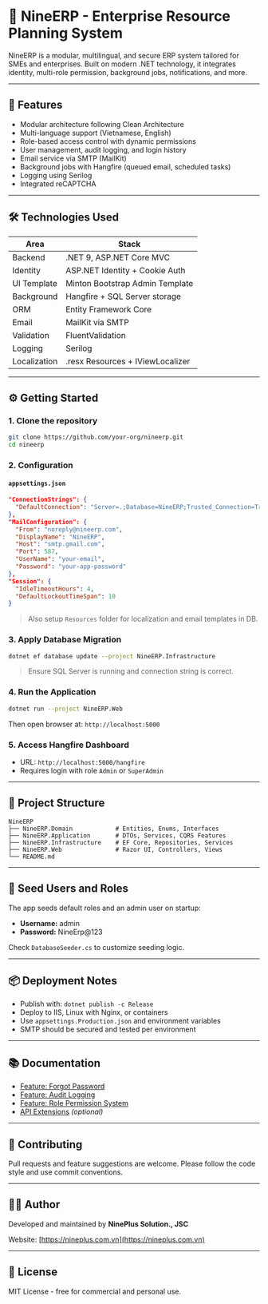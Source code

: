 # 🧾 NineERP - Enterprise Resource Planning System

NineERP is a modular, multilingual, and secure ERP system tailored for SMEs and enterprises. Built on modern .NET technology, it integrates identity, multi-role permission, background jobs, notifications, and more.

---

## 🚀 Features

- Modular architecture following Clean Architecture
- Multi-language support (Vietnamese, English)
- Role-based access control with dynamic permissions
- User management, audit logging, and login history
- Email service via SMTP (MailKit)
- Background jobs with Hangfire (queued email, scheduled tasks)
- Logging using Serilog
- Integrated reCAPTCHA

---

## 🛠 Technologies Used

| Area         | Stack                                   |
|--------------|-----------------------------------------|
| Backend      | .NET 9, ASP.NET Core MVC|
| Identity     | ASP.NET Identity + Cookie Auth          |
| UI Template  | Minton Bootstrap Admin Template         |
| Background   | Hangfire + SQL Server storage           |
| ORM          | Entity Framework Core                   |
| Email        | MailKit via SMTP                        |
| Validation   | FluentValidation                        |
| Logging      | Serilog                                 |
| Localization | .resx Resources + IViewLocalizer        |

---

## ⚙️ Getting Started

### 1. Clone the repository
```bash
git clone https://github.com/your-org/nineerp.git
cd nineerp
```

### 2. Configuration

#### `appsettings.json`
```json
"ConnectionStrings": {
  "DefaultConnection": "Server=.;Database=NineERP;Trusted_Connection=True;"
},
"MailConfiguration": {
  "From": "noreply@nineerp.com",
  "DisplayName": "NineERP",
  "Host": "smtp.gmail.com",
  "Port": 587,
  "UserName": "your-email",
  "Password": "your-app-password"
},
"Session": {
  "IdleTimeoutHours": 4,
  "DefaultLockoutTimeSpan": 10
}
```

> Also setup `Resources` folder for localization and email templates in DB.

### 3. Apply Database Migration
```bash
dotnet ef database update --project NineERP.Infrastructure
```
> Ensure SQL Server is running and connection string is correct.

### 4. Run the Application
```bash
dotnet run --project NineERP.Web
```

Then open browser at: `http://localhost:5000`

### 5. Access Hangfire Dashboard
- URL: `http://localhost:5000/hangfire`
- Requires login with role `Admin` or `SuperAdmin`

---

## 🧩 Project Structure

```
NineERP
├── NineERP.Domain            # Entities, Enums, Interfaces
├── NineERP.Application       # DTOs, Services, CQRS Features
├── NineERP.Infrastructure    # EF Core, Repositories, Services
├── NineERP.Web               # Razor UI, Controllers, Views
└── README.md
```

---

## 🧪 Seed Users and Roles
The app seeds default roles and an admin user on startup:

- **Username:** admin
- **Password:** NineErp@123

Check `DatabaseSeeder.cs` to customize seeding logic.

---

## 📦 Deployment Notes

- Publish with: `dotnet publish -c Release`
- Deploy to IIS, Linux with Nginx, or containers
- Use `appsettings.Production.json` and environment variables
- SMTP should be secured and tested per environment

---

## 📚 Documentation

- [Feature: Forgot Password](docs/ForgotPassword.md)
- [Feature: Audit Logging](docs/AuditLog.md)
- [Feature: Role Permission System](docs/Permission.md)
- [API Extensions](docs/API.md) *(optional)*

---

## 🧠 Contributing

Pull requests and feature suggestions are welcome. Please follow the code style and use commit conventions.

---

## 👨‍💻 Author
Developed and maintained by **NinePlus Solution., JSC**

Website: [https://nineplus.com.vn](https://nineplus.com.vn)

---

## 📄 License
MIT License - free for commercial and personal use.

